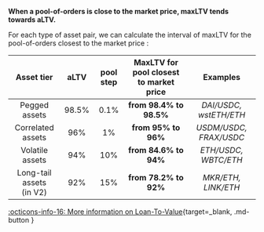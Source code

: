 **When a pool-of-orders is close to the market price, maxLTV tends towards aLTV.**

For each type of asset pair, we can calculate the interval of maxLTV for the pool-of-orders closest to the market price :


| Asset tier                | aLTV  | pool step  |  MaxLTV for pool closest to market price  |Examples |
| :----------:              | :----:| :----:| :----:| :--------: |
| Pegged assets             | 98.5% | 0.1% | **from 98.4% to 98.5%** | *DAI/USDC, wstETH/ETH* |
| Correlated assets         | 96%   | 1% | **from 95% to 96%**  | *USDM/USDC, FRAX/USDC* |
| Volatile assets           | 94%   | 10% | **from 84.6% to 94%**  | *ETH/USDC, WBTC/ETH* |
| Long-tail assets <br>(in V2)  | 92%   | 15% | **from 78.2% to 92%**  | *MKR/ETH, LINK/ETH*|



[:octicons-info-16: More information on Loan-To-Value](../../how-it-works/max-loan-to-value){target=_blank, .md-button }